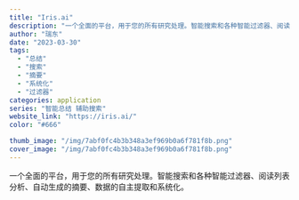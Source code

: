 ```yaml
---
title: "Iris.ai"
description: "一个全面的平台，用于您的所有研究处理。智能搜索和各种智能过滤器、阅读列表分析、自动生成的摘要、数据的自主提取和系统化。"
author: "瑞东"
date: "2023-03-30"
tags:
  - "总结"
  - "搜索"
  - "摘要"
  - "系统化"
  - "过滤器"
categories: application
series: "智能总结 辅助搜索"
website_link: "https://iris.ai/"
color: "#666"

thumb_image: "/img/7abf0fc4b3b348a3ef969b0a6f781f8b.png"
cover_image: "/img/7abf0fc4b3b348a3ef969b0a6f781f8b.png"
---
```


一个全面的平台，用于您的所有研究处理。智能搜索和各种智能过滤器、阅读列表分析、自动生成的摘要、数据的自主提取和系统化。